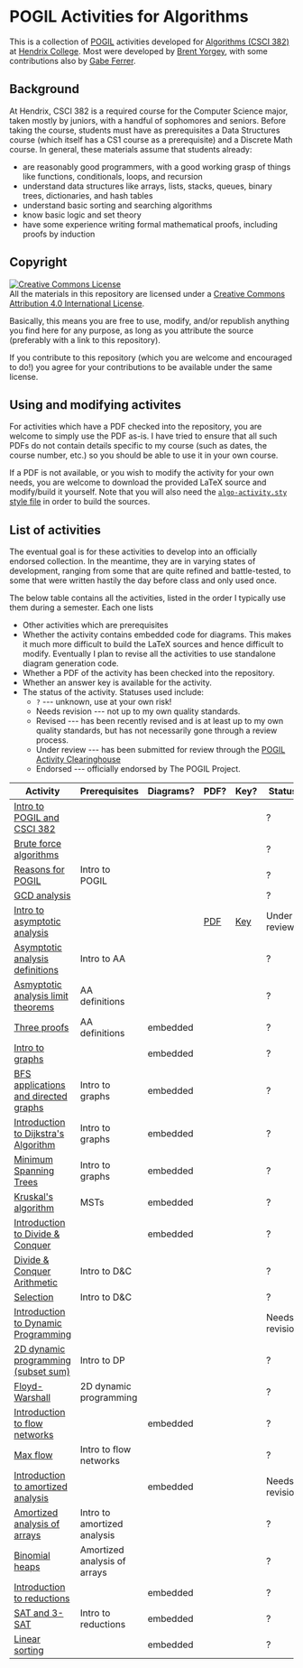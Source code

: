 POGIL Activities for Algorithms
===============================

This is a collection of [POGIL](https://pogil.org/) activities
developed for [Algorithms (CSCI
382)](https://hendrix-cs.github.io/csci382/) at [Hendrix
College](https://www.hendrix.edu/).  Most were developed by [Brent
Yorgey](http://ozark.hendrix.edu/~yorgey/), with some contributions
also by [Gabe
Ferrer](https://www.hendrix.edu/mathcs/profile.aspx?id=70718).

Background
----------

At Hendrix, CSCI 382 is a required course for the Computer Science
major, taken mostly by juniors, with a handful of sophomores and
seniors.  Before taking the course, students must have as
prerequisites a Data Structures course (which itself has a CS1 course
as a prerequisite) and a Discrete Math course.  In general, these
materials assume that students already:

- are reasonably good programmers, with a good working grasp of
  things like functions, conditionals, loops, and recursion
- understand data structures like arrays, lists, stacks, queues,
  binary trees, dictionaries, and hash tables
- understand basic sorting and searching algorithms
- know basic logic and set theory
- have some experience writing formal mathematical proofs, including
  proofs by induction

Copyright
---------

<a rel="license"
href="http://creativecommons.org/licenses/by/4.0/"><img alt="Creative
Commons License" style="border-width:0"
src="https://i.creativecommons.org/l/by/4.0/88x31.png" /></a><br
/>All the materials in this repository are licensed under a <a rel="license"
href="http://creativecommons.org/licenses/by/4.0/">Creative Commons
Attribution 4.0 International License</a>.

Basically, this means you are free to use, modify, and/or republish
anything you find here for any purpose, as long as you attribute the
source (preferably with a link to this repository).

If you contribute to this repository (which you are welcome and
encouraged to do!) you agree for your contributions to be available
under the same license.

Using and modifying activites
-----------------------------

For activities which have a PDF checked into the repository, you are
welcome to simply use the PDF as-is.  I have tried to ensure that all
such PDFs do not contain details specific to my course (such as
dates, the course number, etc.) so you should be able to use it in
your own course.

If a PDF is not available, or you wish to modify the activity for your
own needs, you are welcome to download the provided LaTeX source and
modify/build it yourself.  Note that you will also need the
[`algo-activity.sty`
style file](https://github.com/byorgey/algorithms-POGIL/blob/main/algo-activity.sty)
in order to build the sources.

List of activities
------------------

The eventual goal is for these activities to develop into an
officially endorsed collection.  In the meantime, they are in varying
states of development, ranging from some that are quite refined and
battle-tested, to some that were written hastily the day before class
and only used once.

The below table contains all the activities, listed in the order I
typically use them during a semester.  Each one lists
  - Other activities which are prerequisites
  - Whether the activity contains embedded code for diagrams.  This
    makes it much more difficult to build the LaTeX sources and hence
    difficult to modify.  Eventually I plan to revise all the
    activities to use standalone diagram generation code.
  - Whether a PDF of the activity has been checked into the repository.
  - Whether an answer key is available for the activity.
  - The status of the activity.  Statuses used include:
      - `?` --- unknown, use at your own risk!
      - Needs revision --- not up to my own quality standards.
      - Revised --- has been recently revised and is at least up to my
        own quality standards, but has not necessarily gone through a
        review process.
      - Under review --- has been submitted for review through the
        [POGIL Activity
        Clearinghouse](http://pac.chem.pitt.edu/index.php/pac)
      - Endorsed --- officially endorsed by The POGIL Project.

| Activity                                                                                                               | Prerequisites                | Diagrams? | PDF?                                                                               | Key?                                                                                       | Status         |
|------------------------------------------------------------------------------------------------------------------------|------------------------------|-----------|------------------------------------------------------------------------------------|--------------------------------------------------------------------------------------------|----------------|
| [Intro to POGIL and CSCI 382](https://github.com/byorgey/algorithms-POGIL/tree/main/POGIL-intro)                       |                              |           |                                                                                    |                                                                                            | ?              |
| [Brute force algorithms](https://github.com/byorgey/algorithms-POGIL/tree/main/brute-force)                            |                              |           |                                                                                    |                                                                                            | ?              |
| [Reasons for POGIL](https://github.com/byorgey/algorithms-POGIL/tree/main/why-POGIL)                                   | Intro to POGIL               |           |                                                                                    |                                                                                            | ?              |
| [GCD analysis](https://github.com/byorgey/algorithms-POGIL/tree/main/GCD-analysis)                                     |                              |           |                                                                                    |                                                                                            | ?              |
| [Intro to asymptotic analysis](https://github.com/byorgey/algorithms-POGIL/tree/main/AA-intro)                         |                              |           | [PDF](https://github.com/byorgey/algorithms-POGIL/blob/main/AA-intro/AA-intro.pdf) | [Key](https://github.com/byorgey/algorithms-POGIL/blob/main/AA-intro/AA-intro-answers.pdf) | Under review   |
| [Asymptotic analysis definitions](https://github.com/byorgey/algorithms-POGIL/tree/main/AA-definitions)                | Intro to AA                  |           |                                                                                    |                                                                                            | ?              |
| [Asmyptotic analysis limit theorems](https://github.com/byorgey/algorithms-POGIL/tree/main/AA-limits)                  | AA definitions               |           |                                                                                    |                                                                                            | ?              |
| [Three proofs](https://github.com/byorgey/algorithms-POGIL/tree/main/three-proofs)                                     | AA definitions               | embedded  |                                                                                    |                                                                                            | ?              |
| [Intro to graphs](https://github.com/byorgey/algorithms-POGIL/tree/main/graphs)                                        |                              | embedded  |                                                                                    |                                                                                            | ?              |
| [BFS applications and directed graphs](https://github.com/byorgey/algorithms-POGIL/tree/main/BFS-applications)         | Intro to graphs              | embedded  |                                                                                    |                                                                                            | ?              |
| [Introduction to Dijkstra's Algorithm](https://github.com/byorgey/algorithms-POGIL/tree/main/Dijkstra-intro)           | Intro to graphs              | embedded  |                                                                                    |                                                                                            | ?              |
| [Minimum Spanning Trees](https://github.com/byorgey/algorithms-POGIL/tree/main/MST)                                    | Intro to graphs              | embedded  |                                                                                    |                                                                                            | ?              |
| [Kruskal's algorithm](https://github.com/byorgey/algorithms-POGIL/tree/main/Kruskal)                                   | MSTs                         | embedded  |                                                                                    |                                                                                            | ?              |
| [Introduction to Divide & Conquer](https://github.com/byorgey/algorithms-POGIL/tree/main/divide-and-conquer-intro)     |                              | embedded  |                                                                                    |                                                                                            | ?              |
| [Divide & Conquer Arithmetic](https://github.com/byorgey/algorithms-POGIL/tree/main/divide-and-conquer-arithmetic)     | Intro to D&C                 |           |                                                                                    |                                                                                            | ?              |
| [Selection](https://github.com/byorgey/algorithms-POGIL/tree/main/selection)                                           | Intro to D&C                 |           |                                                                                    |                                                                                            | ?              |
| [Introduction to Dynamic Programming](https://github.com/byorgey/algorithms-POGIL/tree/main/dynamic-programming-intro) |                              |           |                                                                                    |                                                                                            | Needs revision |
| [2D dynamic programming (subset sum)](https://github.com/byorgey/algorithms-POGIL/tree/main/2D-dynamic-programming)    | Intro to DP                  |           |                                                                                    |                                                                                            | ?              |
| [Floyd-Warshall](https://github.com/byorgey/algorithms-POGIL/tree/main/floyd-warshall)                                 | 2D dynamic programming       |           |                                                                                    |                                                                                            | ?              |
| [Introduction to flow networks](https://github.com/byorgey/algorithms-POGIL/tree/main/flow-intro)                      |                              | embedded  |                                                                                    |                                                                                            | ?              |
| [Max flow](https://github.com/byorgey/algorithms-POGIL/tree/main/max-flow)                                             | Intro to flow networks       |           |                                                                                    |                                                                                            | ?              |
| [Introduction to amortized analysis](https://github.com/byorgey/algorithms-POGIL/tree/main/amortized-intro)            |                              | embedded  |                                                                                    |                                                                                            | Needs revision |
| [Amortized analysis of arrays](https://github.com/byorgey/algorithms-POGIL/tree/main/amortized-array)                  | Intro to amortized analysis  |           |                                                                                    |                                                                                            | ?              |
| [Binomial heaps](https://github.com/byorgey/algorithms-POGIL/tree/main/amortized-binomial-heap)                        | Amortized analysis of arrays |           |                                                                                    |                                                                                            | ?              |
| [Introduction to reductions](https://github.com/byorgey/algorithms-POGIL/tree/main/reductions)                         |                              | embedded  |                                                                                    |                                                                                            | ?              |
| [SAT and 3-SAT](https://github.com/byorgey/algorithms-POGIL/tree/main/SAT)                                             | Intro to reductions          | embedded  |                                                                                    |                                                                                            | ?              |
| [Linear sorting](https://github.com/byorgey/algorithms-POGIL/tree/main/linear-sorting)                                 |                              | embedded  |                                                                                    |                                                                                            | ?              |

